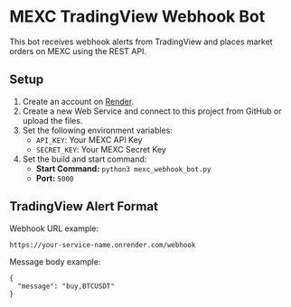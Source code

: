 
# MEXC TradingView Webhook Bot

This bot receives webhook alerts from TradingView and places market orders on MEXC using the REST API.

## Setup

1. Create an account on [Render](https://render.com).
2. Create a new Web Service and connect to this project from GitHub or upload the files.
3. Set the following environment variables:
   - `API_KEY`: Your MEXC API Key
   - `SECRET_KEY`: Your MEXC Secret Key
4. Set the build and start command:
   - **Start Command:** `python3 mexc_webhook_bot.py`
   - **Port:** `5000`

## TradingView Alert Format

Webhook URL example:

```
https://your-service-name.onrender.com/webhook
```

Message body example:

```
{
  "message": "buy,BTCUSDT"
}
```
